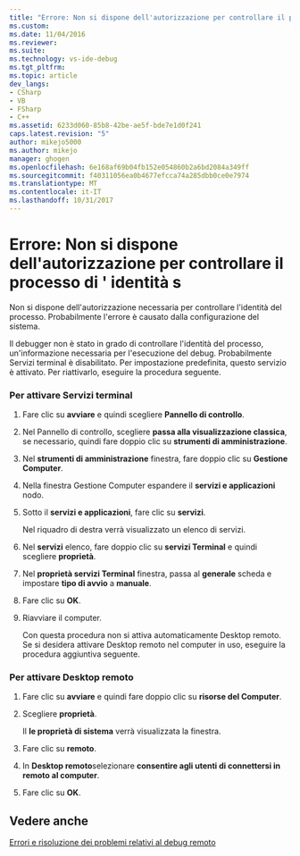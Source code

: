 ```yaml
---
title: "Errore: Non si dispone dell'autorizzazione per controllare il processo di &#39; identità s | Documenti Microsoft"
ms.custom: 
ms.date: 11/04/2016
ms.reviewer: 
ms.suite: 
ms.technology: vs-ide-debug
ms.tgt_pltfrm: 
ms.topic: article
dev_langs:
- CSharp
- VB
- FSharp
- C++
ms.assetid: 6233d060-85b8-42be-ae5f-bde7e1d0f241
caps.latest.revision: "5"
author: mikejo5000
ms.author: mikejo
manager: ghogen
ms.openlocfilehash: 6e168af69b04fb152e054860b2a6bd2084a349ff
ms.sourcegitcommit: f40311056ea0b4677efcca74a285dbb0ce0e7974
ms.translationtype: MT
ms.contentlocale: it-IT
ms.lasthandoff: 10/31/2017
---
```

# <a name="error-you-do-not-have-permission-to-inspect-the-process39s-identity"></a>Errore: Non si dispone dell'autorizzazione per controllare il processo di &#39; identità s
Non si dispone dell'autorizzazione necessaria per controllare l'identità del processo. Probabilmente l'errore è causato dalla configurazione del sistema.  
  
 Il debugger non è stato in grado di controllare l'identità del processo, un'informazione necessaria per l'esecuzione del debug. Probabilmente Servizi terminal è disabilitato. Per impostazione predefinita, questo servizio è attivato. Per riattivarlo, eseguire la procedura seguente.  
  
### <a name="to-enable-terminal-services"></a>Per attivare Servizi terminal  
  
1.  Fare clic su **avviare** e quindi scegliere **Pannello di controllo**.  
  
2.  Nel Pannello di controllo, scegliere **passa alla visualizzazione classica**, se necessario, quindi fare doppio clic su **strumenti di amministrazione**.  
  
3.  Nel **strumenti di amministrazione** finestra, fare doppio clic su **Gestione Computer**.  
  
4.  Nella finestra Gestione Computer espandere il **servizi e applicazioni** nodo.  
  
5.  Sotto il **servizi e applicazioni**, fare clic su **servizi**.  
  
     Nel riquadro di destra verrà visualizzato un elenco di servizi.  
  
6.  Nel **servizi** elenco, fare doppio clic su **servizi Terminal** e quindi scegliere **proprietà**.  
  
7.  Nel **proprietà servizi Terminal** finestra, passa al **generale** scheda e impostare **tipo di avvio** a **manuale**.  
  
8.  Fare clic su **OK**.  
  
9. Riavviare il computer.  
  
     Con questa procedura non si attiva automaticamente Desktop remoto. Se si desidera attivare Desktop remoto nel computer in uso, eseguire la procedura aggiuntiva seguente.  
  
### <a name="to-enable-remote-desktop"></a>Per attivare Desktop remoto  
  
1.  Fare clic su **avviare** e quindi fare doppio clic su **risorse del Computer**.  
  
2.  Scegliere **proprietà**.  
  
     Il **le proprietà di sistema** verrà visualizzata la finestra.  
  
3.  Fare clic su **remoto**.  
  
4.  In **Desktop remoto**selezionare **consentire agli utenti di connettersi in remoto al computer**.  
  
5.  Fare clic su **OK**.  
  
## <a name="see-also"></a>Vedere anche  
 [Errori e risoluzione dei problemi relativi al debug remoto](../debugger/remote-debugging-errors-and-troubleshooting.md)